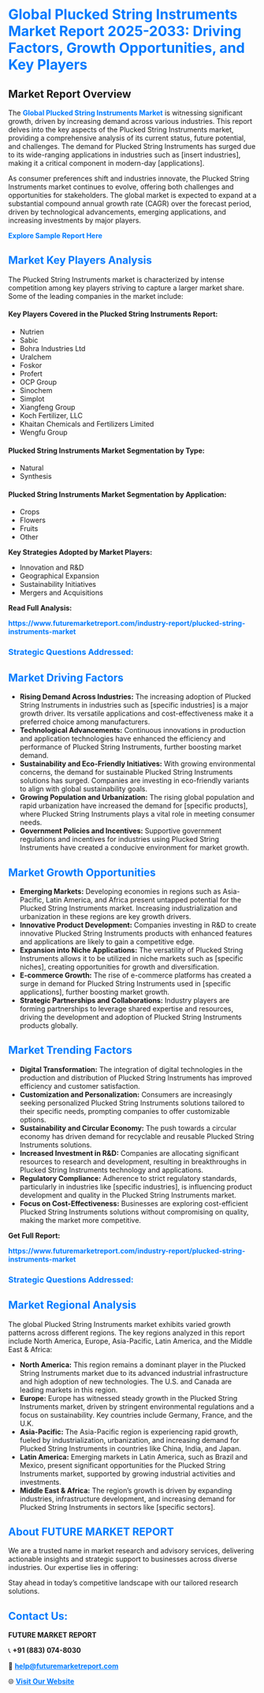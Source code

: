 <h1 style="color: #007BFF;">Global Plucked String Instruments Market Report 2025-2033: Driving Factors, Growth Opportunities, and Key Players</h1>

<section id="overview">
<h2>Market Report Overview</h2>
<p>The <a href="https://www.futuremarketreport.com/industry-report/plucked-string-instruments-market" style="color: #007BFF; text-decoration: none;"><strong>Global Plucked String Instruments Market</strong></a> is witnessing significant growth, driven by increasing demand across various industries. This report delves into the key aspects of the Plucked String Instruments market, providing a comprehensive analysis of its current status, future potential, and challenges. The demand for Plucked String Instruments has surged due to its wide-ranging applications in industries such as [insert industries], making it a critical component in modern-day [applications].</p>
<p>As consumer preferences shift and industries innovate, the Plucked String Instruments market continues to evolve, offering both challenges and opportunities for stakeholders. The global market is expected to expand at a substantial compound annual growth rate (CAGR) over the forecast period, driven by technological advancements, emerging applications, and increasing investments by major players.</p>
</section>

<section id="overview">
<p><a href="https://www.futuremarketreport.com/request-sample/reportId=32644" style="color: #007BFF; text-decoration: none;"><strong>Explore Sample Report Here</strong></a></p>
</section>

<section id="key-players">
<h2 style="color: #007BFF;">Market Key Players Analysis</h2>
<p>The Plucked String Instruments market is characterized by intense competition among key players striving to capture a larger market share. Some of the leading companies in the market include:</p>
<h4>Key Players Covered in the Plucked String Instruments Report:</h4>
<ul><li>Nutrien</li><li>Sabic</li><li>Bohra Industries Ltd</li><li>Uralchem</li><li>Foskor</li><li>Profert</li><li>OCP Group</li><li>Sinochem</li><li>Simplot</li><li>Xiangfeng Group</li><li>Koch Fertilizer, LLC</li><li>Khaitan Chemicals and Fertilizers Limited</li><li>Wengfu Group</li></ul>
<h4>Plucked String Instruments Market Segmentation by Type:</h4>
<ul><li>Natural</li><li>Synthesis</li></ul>

<h4>Plucked String Instruments Market Segmentation by Application:</h4>
<ul><li>Crops</li><li>Flowers</li><li>Fruits</li><li>Other</li></ul>
<p><strong>Key Strategies Adopted by Market Players:</strong></p>
<ul>
<li>Innovation and R&D</li>
<li>Geographical Expansion</li>
<li>Sustainability Initiatives</li>
<li>Mergers and Acquisitions</li>
</ul>
</section>

<section>
<p><strong>Read Full Analysis: </strong></p><a href="https://www.futuremarketreport.com/industry-report/plucked-string-instruments-market" style="color: #007BFF; text-decoration: none;"><strong>https://www.futuremarketreport.com/industry-report/plucked-string-instruments-market</strong></a>
<h3 style="color: #007BFF;">Strategic Questions Addressed:</h3>
</section>

<section id="driving-factors">
<h2 style="color: #007BFF;">Market Driving Factors</h2>
<ul>
<li><strong>Rising Demand Across Industries:</strong> The increasing adoption of Plucked String Instruments in industries such as [specific industries] is a major growth driver. Its versatile applications and cost-effectiveness make it a preferred choice among manufacturers.</li>
<li><strong>Technological Advancements:</strong> Continuous innovations in production and application technologies have enhanced the efficiency and performance of Plucked String Instruments, further boosting market demand.</li>
<li><strong>Sustainability and Eco-Friendly Initiatives:</strong> With growing environmental concerns, the demand for sustainable Plucked String Instruments solutions has surged. Companies are investing in eco-friendly variants to align with global sustainability goals.</li>
<li><strong>Growing Population and Urbanization:</strong> The rising global population and rapid urbanization have increased the demand for [specific products], where Plucked String Instruments plays a vital role in meeting consumer needs.</li>
<li><strong>Government Policies and Incentives:</strong> Supportive government regulations and incentives for industries using Plucked String Instruments have created a conducive environment for market growth.</li>
</ul>
</section>

<section id="growth-opportunities">
<h2 style="color: #007BFF;">Market Growth Opportunities</h2>
<ul>
<li><strong>Emerging Markets:</strong> Developing economies in regions such as Asia-Pacific, Latin America, and Africa present untapped potential for the Plucked String Instruments market. Increasing industrialization and urbanization in these regions are key growth drivers.</li>
<li><strong>Innovative Product Development:</strong> Companies investing in R&D to create innovative Plucked String Instruments products with enhanced features and applications are likely to gain a competitive edge.</li>
<li><strong>Expansion into Niche Applications:</strong> The versatility of Plucked String Instruments allows it to be utilized in niche markets such as [specific niches], creating opportunities for growth and diversification.</li>
<li><strong>E-commerce Growth:</strong> The rise of e-commerce platforms has created a surge in demand for Plucked String Instruments used in [specific applications], further boosting market growth.</li>
<li><strong>Strategic Partnerships and Collaborations:</strong> Industry players are forming partnerships to leverage shared expertise and resources, driving the development and adoption of Plucked String Instruments products globally.</li>
</ul>
</section>

<section id="trending-factors">
<h2 style="color: #007BFF;">Market Trending Factors</h2>
<ul>
<li><strong>Digital Transformation:</strong> The integration of digital technologies in the production and distribution of Plucked String Instruments has improved efficiency and customer satisfaction.</li>
<li><strong>Customization and Personalization:</strong> Consumers are increasingly seeking personalized Plucked String Instruments solutions tailored to their specific needs, prompting companies to offer customizable options.</li>
<li><strong>Sustainability and Circular Economy:</strong> The push towards a circular economy has driven demand for recyclable and reusable Plucked String Instruments solutions.</li>
<li><strong>Increased Investment in R&D:</strong> Companies are allocating significant resources to research and development, resulting in breakthroughs in Plucked String Instruments technology and applications.</li>
<li><strong>Regulatory Compliance:</strong> Adherence to strict regulatory standards, particularly in industries like [specific industries], is influencing product development and quality in the Plucked String Instruments market.</li>
<li><strong>Focus on Cost-Effectiveness:</strong> Businesses are exploring cost-efficient Plucked String Instruments solutions without compromising on quality, making the market more competitive.</li>
</ul>
</section>

<section>
<p><strong>Get Full Report: </strong></p><a href="https://www.futuremarketreport.com/industry-report/plucked-string-instruments-market" style="color: #007BFF; text-decoration: none;"><strong>https://www.futuremarketreport.com/industry-report/plucked-string-instruments-market</strong></a>
<h3 style="color: #007BFF;">Strategic Questions Addressed:</h3>
</section>


<section id="regional-analysis">
<h2 style="color: #007BFF;">Market Regional Analysis</h2>
<p>The global Plucked String Instruments market exhibits varied growth patterns across different regions. The key regions analyzed in this report include North America, Europe, Asia-Pacific, Latin America, and the Middle East & Africa:</p>
<ul>
<li><strong>North America:</strong> This region remains a dominant player in the Plucked String Instruments market due to its advanced industrial infrastructure and high adoption of new technologies. The U.S. and Canada are leading markets in this region.</li>
<li><strong>Europe:</strong> Europe has witnessed steady growth in the Plucked String Instruments market, driven by stringent environmental regulations and a focus on sustainability. Key countries include Germany, France, and the U.K.</li>
<li><strong>Asia-Pacific:</strong> The Asia-Pacific region is experiencing rapid growth, fueled by industrialization, urbanization, and increasing demand for Plucked String Instruments in countries like China, India, and Japan.</li>
<li><strong>Latin America:</strong> Emerging markets in Latin America, such as Brazil and Mexico, present significant opportunities for the Plucked String Instruments market, supported by growing industrial activities and investments.</li>
<li><strong>Middle East & Africa:</strong> The region’s growth is driven by expanding industries, infrastructure development, and increasing demand for Plucked String Instruments in sectors like [specific sectors].</li>
</ul>
</section>

<footer>
<h2 style="color: #007BFF;">About FUTURE MARKET REPORT</h2>
<p>We are a trusted name in market research and advisory services, delivering actionable insights and strategic support to businesses across diverse industries. Our expertise lies in offering:</p>

<p>Stay ahead in today’s competitive landscape with our tailored research solutions.</p>

<h2 style="color: #007BFF;">Contact Us:</h2>
<p><strong>FUTURE MARKET REPORT</strong></p>
<p>📞 <strong>+91 (883) 074-8030</strong></p>
<p>📧 <strong><a href="mailto:help@futuremarketreport.com" style="color: #007BFF;">help@futuremarketreport.com</a></strong></p>
<p>🌐 <strong><a href="https://www.futuremarketreport.com/" style="color: #007BFF;">Visit Our Website</a></strong></p>
</footer>